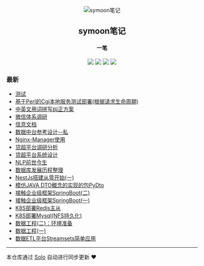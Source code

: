 <p align="center"><img alt="symoon笔记" src="https://img.hacpai.com/file/2019/11/狮子座-5ca818d6.png"></p><h2 align="center">
symoon笔记
</h2>

<h4 align="center">一笔</h4>
<p align="center"><a title="symoon笔记" target="_blank" href="https://github.com/Gaoshengyue/solo-blog"><img src="https://img.shields.io/github/last-commit/Gaoshengyue/solo-blog.svg?style=flat-square&color=FF9900"></a>
<a title="GitHub repo size in bytes" target="_blank" href="https://github.com/Gaoshengyue/solo-blog"><img src="https://img.shields.io/github/repo-size/Gaoshengyue/solo-blog.svg?style=flat-square"></a>
<a title="Solo Version" target="_blank" href="https://github.com/88250/solo/releases"><img src="https://img.shields.io/badge/solo-4.4.0-f1e05a.svg?style=flat-square&color=blueviolet"></a>
<a title="Hits" target="_blank" href="https://github.com/88250/hits"><img src="https://hits.b3log.org/Gaoshengyue/solo-blog.svg"></a></p>

### 最新

* [测试](https://www.symoon.icu/articles/2024/03/13/1710313305468.html)
* [基于Perl的Cgi本地服务测试部署(根据请求生命周期)](https://www.symoon.icu/articles/2023/09/13/1694599532453.html)
* [中英文用词拼写纠正方案](https://www.symoon.icu/articles/2023/04/14/1681453245868.html)
* [微信体系调研](https://www.symoon.icu/articles/2021/11/04/1636010043579.html)
* [信息文档](https://www.symoon.icu/articles/2021/08/26/1629959055368.html)
* [数据中台参考设计--私](https://www.symoon.icu/articles/2021/07/01/1625108354201.html)
* [Nginx-Manager使用](https://www.symoon.icu/articles/2021/07/01/1625107615856.html)
* [贷超平台调研分析](https://www.symoon.icu/articles/2021/07/01/1625105775479.html)
* [贷超平台系统设计](https://www.symoon.icu/articles/2021/07/01/1625103947853.html)
* [NLP前世今生](https://www.symoon.icu/articles/2021/07/01/1625103450560.html)
* [数据库发展历程整理](https://www.symoon.icu/articles/2021/07/01/1625103241750.html)
* [NestJs搭建从零开始(一)](https://www.symoon.icu/articles/2021/06/30/1625019654753.html)
* [模仿JAVA DTO概念的实现的包PyDto](https://www.symoon.icu/articles/2020/08/27/1598516800367.html)
* [接触企业级框架SpringBoot(二)](https://www.symoon.icu/articles/2020/05/11/1589185451031.html)
* [接触企业级框架SpringBoot(一)](https://www.symoon.icu/articles/2020/03/13/1584093157241.html)
* [K8S部署Redis主从](https://www.symoon.icu/articles/2020/01/19/1579418881265.html)
* [K8S部署Mysql(NFS持久化)](https://www.symoon.icu/articles/2020/01/19/1579415277373.html)
* [数据工程(二)：环境准备](https://www.symoon.icu/articles/2019/12/31/1577773248350.html)
* [数据工程(一)](https://www.symoon.icu/articles/2019/12/31/1577762460228.html)
* [数据ETL平台Streamsets简单应用](https://www.symoon.icu/articles/2019/12/20/1576837361453.html)



---

本仓库通过 [Solo](https://github.com/88250/solo) 自动进行同步更新 ❤️ 